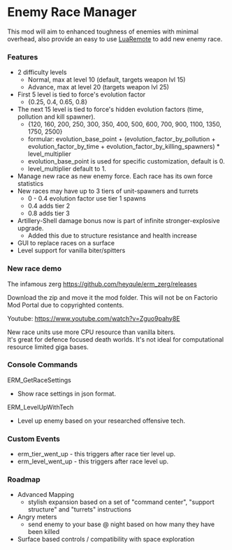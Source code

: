 # Enemy Race Manager
This mod will aim to enhanced toughness of enemies with minimal overhead, also provide an easy to use [LuaRemote](https://lua-api.factorio.com/latest/LuaRemote.html) to add new enemy race.

### Features
- 2 difficulty levels 
  * Normal, max at level 10 (default, targets weapon lvl 15) 
  * Advance, max at level 20 (targets weapon lvl 25)
- First 5 level is tied to force's evolution factor
  * {0.25, 0.4, 0.65, 0.8}
- The next 15 level is tied to force's hidden evolution factors (time, pollution and kill spawner).
  * {120, 160, 200, 250, 300, 350, 400, 500, 600, 700, 900, 1100, 1350, 1750, 2500}
  * formular: evolution_base_point + (evolution_factor_by_pollution + evolution_factor_by_time + evolution_factor_by_killing_spawners) * level_multiplier
  * evolution_base_point is used for specific customization, default is 0.
  * level_multiplier default to 1.
- Manage new race as new enemy force.  Each race has its own force statistics
- New races may have up to 3 tiers of unit-spawners and turrets
  * 0 - 0.4 evolution factor use tier 1 spawns
  * 0.4 adds tier 2
  * 0.8 adds tier 3
- Artillery-Shell damage bonus now is part of infinite stronger-explosive upgrade.  
  * Added this due to structure resistance and health increase
- GUI to replace races on a surface
- Level support for vanilla biter/spitters

### New race demo
The infamous zerg
https://github.com/heyqule/erm_zerg/releases

Download the zip and move it the mod folder.  This will not be on Factorio Mod Portal due to copyrighted contents.

Youtube: https://www.youtube.com/watch?v=Zguo9pahy8E

New race units use more CPU resource than vanilla biters.  
It's great for defence focused death worlds. It's not ideal for computational resource limited giga bases. 

### Console Commands
ERM_GetRaceSettings
  * Show race settings in json format.

ERM_LevelUpWithTech
  * Level up enemy based on your researched offensive tech.

### Custom Events
- erm_tier_went_up - this triggers after race tier level up.
- erm_level_went_up - this triggers after race level up.

### Roadmap
* Advanced Mapping
  * stylish expansion based on a set of "command center", "support structure" and "turrets" instructions
* Angry meters
  * send enemy to your base @ night based on how many they have been killed
* Surface based controls / compatibility with space exploration